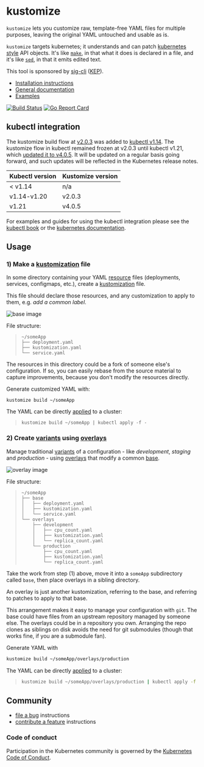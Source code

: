 # kustomize

`kustomize` lets you customize raw, template-free YAML
files for multiple purposes, leaving the original YAML
untouched and usable as is.

`kustomize` targets kubernetes; it understands and can
patch [kubernetes style] API objects.  It's like
[`make`], in that what it does is declared in a file,
and it's like [`sed`], in that it emits edited text.

This tool is sponsored by [sig-cli] ([KEP]).

 - [Installation instructions](https://kubernetes-sigs.github.io/kustomize/installation)
 - [General documentation](https://kubernetes-sigs.github.io/kustomize)
 - [Examples](examples)

[![Build Status](https://prow.k8s.io/badge.svg?jobs=kustomize-presubmit-master)](https://prow.k8s.io/job-history/kubernetes-jenkins/pr-logs/directory/kustomize-presubmit-master)
[![Go Report Card](https://goreportcard.com/badge/github.com/kubernetes-sigs/kustomize)](https://goreportcard.com/report/github.com/kubernetes-sigs/kustomize)

## kubectl integration

The kustomize build flow at [v2.0.3] was added
to [kubectl v1.14][kubectl announcement].  The kustomize
flow in kubectl remained frozen at v2.0.3 until kubectl v1.21,
which [updated it to v4.0.5][kust-in-kubectl update]. It will
be updated on a regular basis going forward, and such updates
will be reflected in the Kubernetes release notes.

| Kubectl version | Kustomize version |
| --- | --- |
| < v1.14 | n/a |
| v1.14-v1.20 | v2.0.3 |
| v1.21 | v4.0.5 |

[v2.0.3]: /../../tree/v2.0.3
[#2506]: https://github.com/kubernetes-sigs/kustomize/issues/2506
[#1500]: https://github.com/kubernetes-sigs/kustomize/issues/1500
[kust-in-kubectl update]: https://github.com/kubernetes/kubernetes/blob/4d75a6238a6e330337526e0513e67d02b1940b63/CHANGELOG/CHANGELOG-1.21.md#kustomize-updates-in-kubectl

For examples and guides for using the kubectl integration please
see the [kubectl book] or the [kubernetes documentation].

## Usage


### 1) Make a [kustomization] file

In some directory containing your YAML [resource]
files (deployments, services, configmaps, etc.), create a
[kustomization] file.

This file should declare those resources, and any
customization to apply to them, e.g. _add a common
label_.

![base image][imageBase]

File structure:

> ```
> ~/someApp
> ├── deployment.yaml
> ├── kustomization.yaml
> └── service.yaml
> ```

The resources in this directory could be a fork of
someone else's configuration.  If so, you can easily
rebase from the source material to capture
improvements, because you don't modify the resources
directly.

Generate customized YAML with:

```
kustomize build ~/someApp
```

The YAML can be directly [applied] to a cluster:

> ```
> kustomize build ~/someApp | kubectl apply -f -
> ```


### 2) Create [variants] using [overlays]

Manage traditional [variants] of a configuration - like
_development_, _staging_ and _production_ - using
[overlays] that modify a common [base].

![overlay image][imageOverlay]

File structure:
> ```
> ~/someApp
> ├── base
> │   ├── deployment.yaml
> │   ├── kustomization.yaml
> │   └── service.yaml
> └── overlays
>     ├── development
>     │   ├── cpu_count.yaml
>     │   ├── kustomization.yaml
>     │   └── replica_count.yaml
>     └── production
>         ├── cpu_count.yaml
>         ├── kustomization.yaml
>         └── replica_count.yaml
> ```

Take the work from step (1) above, move it into a
`someApp` subdirectory called `base`, then
place overlays in a sibling directory.

An overlay is just another kustomization, referring to
the base, and referring to patches to apply to that
base.

This arrangement makes it easy to manage your
configuration with `git`.  The base could have files
from an upstream repository managed by someone else.
The overlays could be in a repository you own.
Arranging the repo clones as siblings on disk avoids
the need for git submodules (though that works fine, if
you are a submodule fan).

Generate YAML with

```sh
kustomize build ~/someApp/overlays/production
```

The YAML can be directly [applied] to a cluster:

> ```sh
> kustomize build ~/someApp/overlays/production | kubectl apply -f -
> ```

## Community

- [file a bug](https://kubernetes-sigs.github.io/kustomize/contributing/bugs/) instructions
- [contribute a feature](https://kubernetes-sigs.github.io/kustomize/contributing/features/) instructions

### Code of conduct

Participation in the Kubernetes community
is governed by the [Kubernetes Code of Conduct].

[`make`]: https://www.gnu.org/software/make
[`sed`]: https://www.gnu.org/software/sed
[DAM]: https://kubernetes-sigs.github.io/kustomize/api-reference/glossary#declarative-application-management
[KEP]: https://github.com/kubernetes/enhancements/blob/master/keps/sig-cli/0008-kustomize.md
[Kubernetes Code of Conduct]: code-of-conduct.md
[applied]: https://kubernetes-sigs.github.io/kustomize/api-reference/glossary#apply
[base]: https://kubernetes-sigs.github.io/kustomize/api-reference/glossary#base
[declarative configuration]: https://kubernetes-sigs.github.io/kustomize/api-reference/glossary#declarative-application-management
[imageBase]: docs/images/base.jpg
[imageOverlay]: docs/images/overlay.jpg
[kubectl announcement]: https://kubernetes.io/blog/2019/03/25/kubernetes-1-14-release-announcement
[kubectl book]: https://kubectl.docs.kubernetes.io/guides/introduction/kustomize/
[kubernetes documentation]: https://kubernetes.io/docs/tasks/manage-kubernetes-objects/kustomization/
[kubernetes style]: https://kubernetes-sigs.github.io/kustomize/api-reference/glossary#kubernetes-style-object
[kustomization]: https://kubernetes-sigs.github.io/kustomize/api-reference/glossary#kustomization
[overlay]: https://kubernetes-sigs.github.io/kustomize/api-reference/glossary#overlay
[overlays]: https://kubernetes-sigs.github.io/kustomize/api-reference/glossary#overlay
[release page]: https://github.com/kubernetes-sigs/kustomize/releases
[resource]: https://kubernetes-sigs.github.io/kustomize/api-reference/glossary#resource
[resources]: https://kubernetes-sigs.github.io/kustomize/api-reference/glossary#resource
[sig-cli]: https://github.com/kubernetes/community/blob/master/sig-cli/README.md
[variant]: https://kubernetes-sigs.github.io/kustomize/api-reference/glossary#variant
[variants]: https://kubernetes-sigs.github.io/kustomize/api-reference/glossary#variant
[v2.0.3]: https://github.com/kubernetes-sigs/kustomize/releases/tag/v2.0.3
[v2.1.0]: https://github.com/kubernetes-sigs/kustomize/releases/tag/v2.1.0
[workflows]: https://kubernetes-sigs.github.io/kustomize/guides
